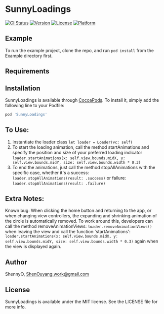 # SunnyLoadings

[![CI Status](https://img.shields.io/travis/ShennyO/SunnyLoadings.svg?style=flat)](https://travis-ci.org/ShennyO/SunnyLoadings)
[![Version](https://img.shields.io/cocoapods/v/SunnyLoadings.svg?style=flat)](https://cocoapods.org/pods/SunnyLoadings)
[![License](https://img.shields.io/cocoapods/l/SunnyLoadings.svg?style=flat)](https://cocoapods.org/pods/SunnyLoadings)
[![Platform](https://img.shields.io/cocoapods/p/SunnyLoadings.svg?style=flat)](https://cocoapods.org/pods/SunnyLoadings)

## Example

To run the example project, clone the repo, and run `pod install` from the Example directory first.

## Requirements

## Installation

SunnyLoadings is available through [CocoaPods](https://cocoapods.org). To install
it, simply add the following line to your Podfile:

```ruby
pod 'SunnyLoadings'
```

## To Use:

1. Instantiate the loader class  ``` let loader = Loader(vc: self) ```
2. To start the loading animation, call the method startAnimations and specify the position and size of your preferred loading indicator ``` loader.startAnimations(x: self.view.bounds.midX, y: self.view.bounds.midY, size: self.view.bounds.width * 0.3) ```
3. To end the animations, just call the method stopAllAnimations with the specific case, whether it's a success: ``` loader.stopAllAnimations(result: .success) ``` or failure: ``` loader.stopAllAnimations(result: .failure) ```

## Extra Notes:

Known bug: When clicking the home button and returning to the app, or when changing view controllers, the expanding and shrinking animation of the circle is automatically removed. To work around this, developers can call the method removeAnimationViews: ``` loader.removeAnimationViews() ``` when leaving the view and call the function 'startAnimations': ``` loader.startAnimations(x: self.view.bounds.midX, y: self.view.bounds.midY, size: self.view.bounds.width * 0.3) ``` again when the view is displayed again.


## Author

ShennyO, ShenOuyang.work@gmail.com

## License

SunnyLoadings is available under the MIT license. See the LICENSE file for more info.
